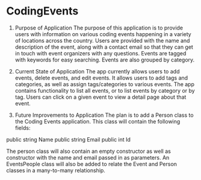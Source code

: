 # CodingEvents

1. Purpose of Application
The purpose of this application is to provide users with information on various coding events happening in a variety of locations across the country.
Users are provided with the name and description of the event, along with a contact email so that they can get in touch with event organizers with any questions.
Events are tagged with keywords for easy searching. Events are also grouped by category.

2. Current State of Application
The app currently allows users to add events, delete events, and edit events. It allows users to add tags and categories, as well as assign tags/categories to various events.
The app contains functionality to list all events, or to list events by category or by tag. Users can click on a given event to view a detail page about that event.

3. Future Improvements to Application
The plan is to add a Person class to the Coding Events application. This class will contain the following fields:

  public string Name
	public string Email
	public int Id
  
The person class will also contain an empty constructor as well as constructor with the name and email passed in as parameters.
An EventsPeople class will also be added to relate the Event and Person classes in a many-to-many relationship.
